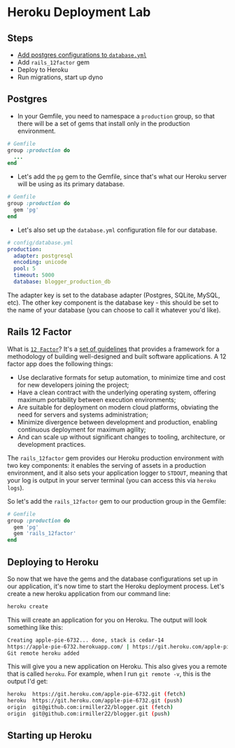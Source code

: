 # Heroku Deployment Lab

## Steps
- [Add postgres configurations to `database.yml`](#postgres)
- Add `rails_12factor` gem
- Deploy to Heroku
- Run migrations, start up dyno

## Postgres
- In your Gemfile, you need to namespace a `production` group, so that there will be a set of gems that install only in the production environment.

```ruby
# Gemfile
group :production do
  ...
end
```

- Let's add the `pg` gem to the Gemfile, since that's what our Heroku server will be using as its primary database.

```ruby
# Gemfile
group :production do
  gem 'pg'
end
```

- Let's also set up the `database.yml` configuration file for our database.

```yaml
# config/database.yml
production:
  adapter: postgresql
  encoding: unicode
  pool: 5
  timeout: 5000
  database: blogger_production_db
```

The adapter key is set to the database adapter (Postgres, SQLite, MySQL, etc). The other key component is the database key - this should be set to the name of your database (you can choose to call it whatever you'd like).

## Rails 12 Factor

What is [`12 Factor`](https://github.com/heroku/rails_12factor)? It's a [set of guidelines](http://12factor.net/) that provides a framework for a methodology of building well-designed and built software applications. A 12 factor app does the following things:

- Use declarative formats for setup automation, to minimize time and cost for new developers joining the project;
- Have a clean contract with the underlying operating system, offering maximum portability between execution environments;
- Are suitable for deployment on modern cloud platforms, obviating the need for servers and systems administration;
- Minimize divergence between development and production, enabling continuous deployment for maximum agility;
- And can scale up without significant changes to tooling, architecture, or development practices.

The `rails_12factor` gem provides our Heroku production environment with two key components: it enables the serving of assets in a production environment, and it also sets your application logger to `STDOUT`, meaning that your log is output in your server terminal (you can access this via `heroku logs`).

So let's add the `rails_12factor` gem to our production group in the Gemfile:

```ruby
# Gemfile
group :production do
  gem 'pg'
  gem 'rails_12factor'
end
```

## Deploying to Heroku

So now that we have the gems and the database configurations set up in our application, it's now time to start the Heroku deployment process. Let's create a new heroku application from our command line:

```bash
heroku create
```

This will create an application for you on Heroku. The output will look something like this:

```bash
Creating apple-pie-6732... done, stack is cedar-14
https://apple-pie-6732.herokuapp.com/ | https://git.heroku.com/apple-pie-6732.git
Git remote heroku added
```

This will give you a new application on Heroku. This also gives you a remote that is called `heroku`. For example, when I run `git remote -v`, this is the output I'd get:

```bash
heroku  https://git.heroku.com/apple-pie-6732.git (fetch)
heroku  https://git.heroku.com/apple-pie-6732.git (push)
origin  git@github.com:irmiller22/blogger.git (fetch)
origin  git@github.com:irmiller22/blogger.git (push)
```

## Starting up Heroku
